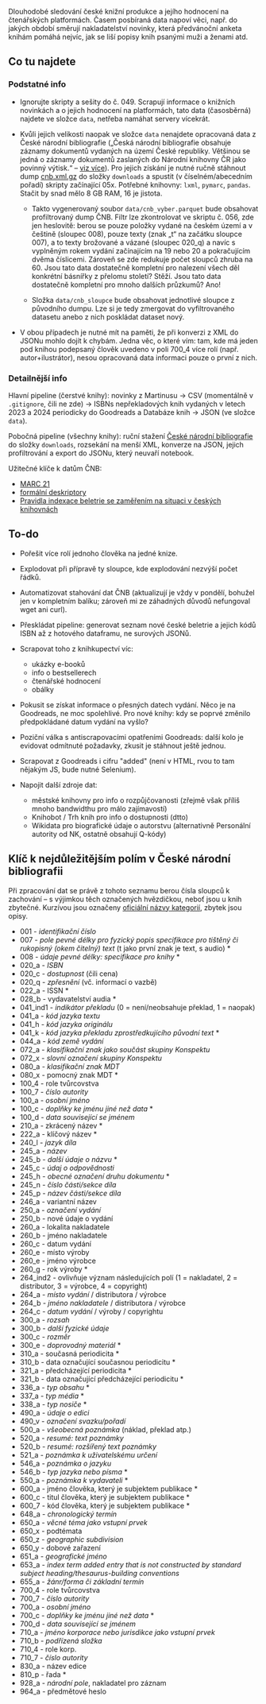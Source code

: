 Dlouhodobé sledování české knižní produkce a jejího hodnocení na čtenářských platformách. Časem posbíraná data napoví věci, např. do jakých období směrují nakladatelství novinky, která předvánoční anketa knihám pomáhá nejvíc, jak se liší popisy knih psanými muži a ženami atd.

## Co tu najdete

### Podstatné info

- Ignorujte skripty a sešity do č. 049. Scrapují informace o knižních novinkách a o jejich hodnocení na platformách, tato data (časosběrná) najdete ve složce ```data```, netřeba namáhat servery vícekrát.

- Kvůli jejich velikosti naopak ve složce ```data``` nenajdete opracovaná data z České národní bibliografie („Česká národní bibliografie obsahuje záznamy dokumentů vydaných na území České republiky. Většinou se jedná o záznamy dokumentů zaslaných do Národní knihovny ČR jako povinný výtisk.“ – [viz více](https://ezdroje.muni.cz/prehled/zdroj.php?lang=cs&id=20)). Pro jejich získání je nutné ručně stáhnout dump [cnb.xml.gz](https://www.nkp.cz/o-knihovne/odborne-cinnosti/otevrena-data) do složky ```downloads``` a spustit (v číselném/abecedním pořadí) skripty začínající 05x. Potřebné knihovny: ```lxml```, ```pymarc```, ```pandas```. Stačit by snad mělo 8 GB RAM, 16 je jistota.

    - Takto vygenerovaný soubor ```data/cnb_vyber.parquet``` bude obsahovat profiltrovaný dump ČNB. Filtr lze zkontrolovat ve skriptu č. 056, zde jen heslovitě: berou se pouze položky vydané na českém území a v češtině (sloupec 008), pouze texty (znak „t“ na začátku sloupce 007), a to texty brožované a vázané (sloupec 020_q) a navíc s vyplněným rokem vydání začínajícím na 19 nebo 20 a pokračujícím dvěma číslicemi. Zároveň se zde redukuje počet sloupců zhruba na 60. Jsou tato data dostatečně kompletní pro nalezení všech děl konkrétní básnířky z přelomu století? Stěží. Jsou tato data dostatečně kompletní pro mnoho dalších průzkumů? Ano!

    - Složka ```data/cnb_sloupce``` bude obsahovat jednotlivé sloupce z původního dumpu. Lze si je tedy zmergovat do vyfiltrovaného datasetu anebo z nich poskládat dataset nový.

- V obou případech je nutné mít na paměti, že při konverzi z XML do JSONu mohlo dojít k chybám. Jedna věc, o které vím: tam, kde má jeden pod knihou podepsaný člověk uvedeno v poli 700_4 více rolí (např. autor+ilustrátor), nesou opracovaná data informaci pouze o první z nich.

### Detailnější info

Hlavní pipeline (čerstvé knihy): novinky z Martinusu → CSV (momentálně v ```.gitignore```, čili ne zde) → ISBNs nepřekladových knih vydaných v letech 2023 a 2024 periodicky do Goodreads a Databáze knih → JSON (ve složce ```data```).

Pobočná pipeline (všechny knihy): ruční stažení [České národní bibliografie](https://www.nkp.cz/o-knihovne/odborne-cinnosti/otevrena-data) do složky ```downloads```, rozsekání na menší XML, konverze na JSON, jejich profiltrování a export do JSONu, který neuvaří notebook.

Užitečné klíče k datům ČNB:

- [MARC 21](https://www.loc.gov/marc/bibliographic/)
- [formální deskriptory](https://text.nkp.cz/o-knihovne/odborne-cinnosti/zpracovani-fondu/Archiv/formalnideskriptory-1)
- [Pravidla indexace beletrie se zaměřením na situaci v českých knihovnách](https://is.muni.cz/th/d8dtu/DIPLOMKA_NACISTO.pdf)

## To-do

- Pořešit více rolí jednoho člověka na jedné knize.

- Explodovat při přípravě ty sloupce, kde explodování nezvýší počet řádků.

- Automatizovat stahování dat ČNB (aktualizují je vždy v pondělí, bohužel jen v kompletním balíku; zároveň mi ze záhadných důvodů nefungoval wget ani curl).

- Přeskládat pipeline: generovat seznam nové české beletrie a jejich kódů ISBN až z hotového dataframu, ne surových JSONů.

- Scrapovat toho z knihkupectví víc:

    - ukázky e-booků
    - info o bestsellerech
    - čtenářské hodnocení
    - obálky

- Pokusit se získat informace o přesných datech vydání. Něco je na Goodreads, ne moc spolehlivé. Pro nové knihy: kdy se poprvé změnilo předpokládané datum vydání na vyšlo? 

- Poziční válka s antiscrapovacími opatřeními Goodreads: další kolo je evidovat odmítnuté požadavky, zkusit je stáhnout ještě jednou.

- Scrapovat z Goodreads i cifru "added" (není v HTML, rvou to tam nějakým JS, bude nutné Selenium).

- Napojit další zdroje dat:

    - městské knihovny pro info o rozpůjčovanosti (zřejmě však příliš mnoho bandwidthu pro málo zajímavostí)
    - Knihobot / Trh knih pro info o dostupnosti (dtto)
    - Wikidata pro biografické údaje o autorstvu (alternativně Personální autority od NK, ostatně obsahují Q-kódy)

## Klíč k nejdůležitějším polím v České národní bibliografii

Při zpracování dat se právě z tohoto seznamu berou čísla sloupců k zachování – s výjimkou těch označených hvězdičkou, neboť jsou u knih zbytečné. Kurzívou jsou označeny [oficiální názvy kategorií](https://text.nkp.cz/o-knihovne/odborne-cinnosti/zpracovani-fondu/katalogizacni-politika/katalogizace-podle-rda-ve-formatu-marc-21-tistene-a-elektronicke-monografie-katalogizace-na-urovni-minimalniho-doporuceneho-zaznamu), zbytek jsou opisy.

- 001 - _identifikační číslo_
- 007 - _pole pevné délky pro fyzický popis specifikace pro tištěný či rukopisný (okem čitelný) text_ (t jako první znak je text, s audio) *
- 008 - _údaje pevné délky: specifikace pro knihy_ *
- 020_a - _ISBN_
- 020_c - _dostupnost_ (čili cena)
- 020_q - _zpřesnění_ (vč. informací o vazbě)
- 022_a - ISSN *
- 028_b - vydavatelství audia *
- 041_ind1 - _indikátor překladu_ (0 = není/neobsahuje překlad, 1 = naopak)
- 041_a - _kód jazyka textu_
- 041_h	- _kód jazyka originálu_
- 041_k - _kód jazyka překladu zprostředkujícího původní text_ *
- 044_a - _kód země vydání_
- 072_a - _klasifikační znak jako součást skupiny Konspektu_  
- 072_x - _slovní označení skupiny Konspektu_
- 080_a - _klasifikační znak MDT_
- 080_x - pomocný znak MDT *
- 100_4	- role tvůrcovstva
- 100_7 - _číslo autority_
- 100_a - _osobní jméno_
- 100_c - _doplňky ke jménu jiné než data_ *
- 100_d	- _data související se jménem_
- 210_a - zkrácený název *
- 222_a - klíčový název *
- 240_l - _jazyk díla_
- 245_a	- _název_
- 245_b - _další údaje o názvu_ *
- 245_c - _údaj o odpovědnosti_
- 245_h - _obecné označení druhu dokumentu_ *
- 245_n - _číslo části/sekce díla_
- 245_p - _název části/sekce díla_
- 246_a - variantní název
- 250_a - _označení vydání_
- 250_b - nové údaje o vydání
- 260_a - lokalita nakladatele
- 260_b - jméno nakladatele
- 260_c - datum vydání
- 260_e - místo výroby
- 260_e - jméno výrobce
- 260_g - rok výroby *
- 264_ind2 - ovlivňuje význam následujících polí (1 = nakladatel, 2 = distributor, 3 = výrobce, 4 = copyright)
- 264_a - _místo vydání_ / distributora / výrobce
- 264_b - _jméno nakladatele_ / distributora / výrobce
- 264_c - _datum vydání_ / výroby / copyrightu
- 300_a - _rozsah_
- 300_b - _další fyzické údaje_
- 300_c - _rozměr_
- 300_e - _doprovodný materiál_ *
- 310_a - současná periodicita *
- 310_b - data označující současnou periodicitu *
- 321_a - předcházející periodicita *
- 321_b - data označující předcházející periodicitu *
- 336_a - _typ obsahu_ *
- 337_a - _typ média_ *
- 338_a - _typ nosiče_ *
- 490_a - _údaje o edici_
- 490_v - _označení svazku/pořadí_
- 500_a	- _všeobecná poznámka_ (náklad, překlad atp.)
- 520_a - _resumé: text poznámky_
- 520_b - _resumé: rozšířený text poznámky_
- 521_a - _poznámka k uživatelskému určení_
- 546_a - _poznámka o jazyku_
- 546_b - _typ jazyka nebo písma_ *
- 550_a - _poznámka k vydavateli_ *
- 600_a - jméno člověka, který je subjektem publikace *
- 600_c - titul člověka, který je subjektem publikace *
- 600_7 - kód člověka, který je subjektem publikace *
- 648_a - _chronologický termín_
- 650_a - _věcné téma jako vstupní prvek_
- 650_x - podtémata
- 650_z - _geographic subdivision_
- 650_y - dobové zařazení
- 651_a - _geografické jméno_
- 653_a - _index term added entry that is not constructed by standard subject heading/thesaurus-building conventions_
- 655_a - _žánr/forma či základní termín_
- 700_4 - role tvůrcovstva
- 700_7 - _číslo autority_
- 700_a - _osobní jméno_
- 700_c - _doplňky ke jménu jiné než data_ *
- 700_d	- _data související se jménem_
- 710_a - _jméno korporace nebo jurisdikce jako vstupní prvek_
- 710_b - _podřízená složka_
- 710_4 - role korp.
- 710_7 - _číslo autority_
- 830_a - název edice
- 810_p - řada *
- 928_a - _národní pole_, nakladatel pro záznam
- 964_a - předmětové heslo